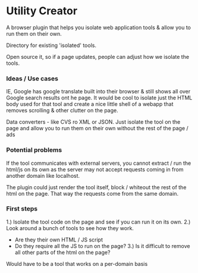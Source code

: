 # Utility Creator

A browser plugin that helps you isolate web application tools & allow you to run them on their own.

Directory for existing 'isolated' tools. 

Open source it, so if a page updates, people can adjust how we isolate the tools.

### Ideas / Use cases
IE, Google has google translate built into their browser & still shows all over Google search results ont he page.
It would be cool to isolate just the HTML body used for that tool and create a nice little shell of a webapp that removes scrolling & other clutter on the page.

Data converters - like CVS ro XML or JSON. Just isolate the tool on the page and allow you to run them on their own without the rest of the page / ads


### Potential problems

If the tool communicates with external servers, you cannot extract / run the html/js on its own as the server may not accept requests coming in from another domain like localhost. 

The plugin could just render the tool itself, block / whiteout the rest of the html on the page. That way the requests come from the same domain.

### First steps

1.) Isolate the tool code on the page and see if you can run it on its own.
2.) Look around a bunch of tools to see how they work. 
   - Are they their own HTML / JS script
   - Do they require all the JS to run on the page?
3.) Is it difficult to remove all other parts of the html on the page?

Would have to be a tool that works on a per-domain basis
